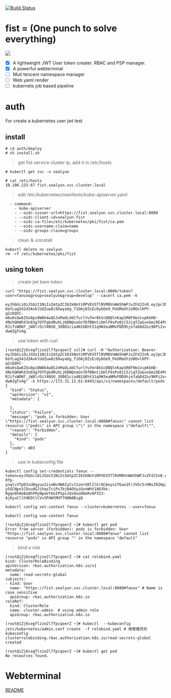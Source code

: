 [![Build Status](https://cloud.drone.io/api/badges/fanux/fist/status.svg)](https://cloud.drone.io/fanux/fist)

# fist = (One punch to solve everything)
![](./fist.png)

- [x] A lightweight JWT User token creater. RBAC and PSP manager.
- [x] A powerful webterminal
- [ ] Muti tencent namespace manager
- [ ] Web yaml render
- [ ] kubernets job based pipeline

# auth
For create a kubernetes user jwt test

## install
```
# cd auth/deploy
# sh install.sh
```

> get fist service cluster ip, add it in /etc/hosts

```
# kubectl get svc -n sealyun

# cat /etc/hosts
10.106.233.67 fist.sealyun.svc.cluster.local
```

> edit /etc/kubernetes/manifests/kube-apiserver.yaml

```
  - command:
    - kube-apiserver
    - --oidc-issuer-url=https://fist.sealyun.svc.cluster.local:8080
    - --oidc-client-id=sealyun-fist
    - --oidc-ca-file=/etc/kubernetes/pki/fist/ca.pem
    - --oidc-username-claim=name
    - --oidc-groups-claim=groups
```

> clean & uninstall

```
kubectl delete ns sealyun
rm -rf /etc/kubernetes/pki/fist
```

## using token

> create jwt bare token

```
curl "https://fist.sealyun.svc.cluster.local:8080/token?user=fanux&group=sealyun&group=develop" --cacert ca.pem -k

eyJhbGciOiJSUzI1NiIsImtpZCI6IkNnYzRPVEV5TlRVM0VnWm5hWFJvZFdJIn0.eyJpc3MiOiJodHRwczovL2RleC5leGFtcGxlLmNvbTo4MDgwIiwic3ViIjoiQ2djNE9URXlOVFUzRWdabmFYUm9kV0kiLCJhdWQiOiJleGFtcGxlLWFwcCIsImV4cCI6MTU1MTA5NzkwNiwiaWF0IjoxNTUwNzM3OTA2LCJlbWFpbCI6ImZodGpvYkBob3RtYWlsLmNvbSIsImVtYWlsX3ZlcmlmaWVkIjp0cnVlLCJncm91cHMiOlsiZGV2Il0sIm5hbWUiOiJmYW51eCJ9.ZqKn461UW0aGtyjyqu2Dc5tiUzC-6eYLag542d3AvklUdZuw8i9XwyaUg_f1OAj0ZsEcOybOe9_PeGMaUYzU0OvlKPY-q2zbQVC-m6u6sQw6ZXx8pi0W8k4wQSJnMaOLddCfurlYufmr8kScDBQlnKapSR0F9mJzvpKkHD-XNshQKWhX3n03g7OfFgb4RuhLjKDNQnoGn7DfBNntibHlF9sPo0jC5JjqTZaGvoGmiRE4PAXwxA-RJifsWDNf_jW8lrDiY4NSO_3O081cia4N1GKht51q9W3eaNMvFDD9hje7abDdZoz9KPi2vc3zvgH7cNv0ExVHKaA0-dwAZgTx4g
```

> use token with curl

```
[root@iZj6cegflzze2l7fpcqoerZ ssl]# curl -H "Authorization: Bearer eyJhbGciOiJSUzI1NiIsImtpZCI6IkNnYzRPVEV5TlRVM0VnWm5hWFJvZFdJIn0.eyJpc3MiOiJodHRwczovL2RleC5leGFtcGxlLmNvbTo4MDgwIiwic3ViIjoiQ2djNE9URXlOVFUzRWdabmFYUm9kV0kiLCJhdWQiOiJleGFtcGxlLWFwcCIsImV4cCI6MTU1MTA5NzkwNiwiaWF0IjoxNTUwNzM3OTA2LCJlbWFpbCI6ImZodGpvYkBob3RtYWlsLmNvbSIsImVtYWlsX3ZlcmlmaWVkIjp0cnVlLCJncm91cHMiOlsiZGV2Il0sIm5hbWUiOiJmYW51eCJ9.ZqKn461UW0aGtyjyqu2Dc5tiUzC-6eYLag542d3AvklUdZuw8i9XwyaUg_f1OAj0ZsEcOybOe9_PeGMaUYzU0OvlKPY-q2zbQVC-m6u6sQw6ZXx8pi0W8k4wQSJnMaOLddCfurlYufmr8kScDBQlnKapSR0F9mJzvpKkHD-XNshQKWhX3n03g7OfFgb4RuhLjKDNQnoGn7DfBNntibHlF9sPo0jC5JjqTZaGvoGmiRE4PAXwxA-RJifsWDNf_jW8lrDiY4NSO_3O081cia4N1GKht51q9W3eaNMvFDD9hje7abDdZoz9KPi2vc3zvgH7cNv0ExVHKaA0-dwAZgTx4g" -k https://172.31.12.61:6443/api/v1/namespaces/default/pods
{
  "kind": "Status",
  "apiVersion": "v1",
  "metadata": {

  },
  "status": "Failure",
  "message": "pods is forbidden: User \"https://fist.sealyun.svc.cluster.local:8080#fanux\" cannot list resource \"pods\" in API group \"\" in the namespace \"default\"",
  "reason": "Forbidden",
  "details": {
    "kind": "pods"
  },
  "code": 403
}
```

> use in kubeconfig file

```
kubectl config set-credentials fanux --token=eyJhbGciOiJSUzI1NiIsImtpZCI6IkNnYzRPVEV5TlRVM0VnWm5hWFJvZFdJIn0.eyJpc3MiOiJodHRwczovL2RleC5leGFtcGxlLmNvbTo4MDgwIiwic3ViIjoiQ2djNE9URXlOVFUzRWdabmFYUm9kV0kiLCJhdWQiOiJleGFtcGxlLWFwcCIsImV4cCI6MTU1MTEwMDI5MywiaWF0IjoxNTUwNzQwMjkzLCJlbWFpbCI6ImZodGpvYkBob3RtYWlsLmNvbSIsImVtYWlsX3ZlcmlmaWVkIjp0cnVlLCJncm91cHMiOlsiZGV2Il0sIm5hbWUiOiJmYW51eCJ9.OAK4oIYqJszm1EACYW2neXTo738RW9kXFOIN5bOT4Z2CeKAvYqyOVKCWZf04xX45jwT78mATR3uas2YvRooDXlvxaD3K43ls4KBSG-Ofp-ynqlcVTpD3sUDqyux2iieNv4N6IyCv11smrU0lIlkrQC6oyxzTGae1FrJVGc5rHNsIRZHp2WrQvw83uLn_elHgUfSlsOq0cPtVONaAQWMAMi2DX-y5GCNpn1CDvudGJihqsTciPx7bj0AOXyiOznWhV186Ybk-Rgqn8h0eBaQhFMyNpwVt6oIP5pvJQs0uoODeRv6P3I3-AjKyuCllh9KDtlCVvSP4WtMUTfHQN4BigQ

kubectl config set-context fanux --cluster=kubernetes --user=fanux

kubectl config use-context fanux
```

```
[root@iZj6cegflzze2l7fpcqoerZ ~]# kubectl get pod
Error from server (Forbidden): pods is forbidden: User "https://fist.sealyun.svc.cluster.local:8080#fanux" cannot list resource "pods" in API group "" in the namespace "default"
```

> bind a role

```
[root@iZj6cegflzze2l7fpcqoerZ ~]# cat rolebind.yaml
kind: ClusterRoleBinding
apiVersion: rbac.authorization.k8s.io/v1
metadata:
  name: read-secrets-global
subjects:
- kind: User
  name: "https://fist.sealyun.svc.cluster.local:8080#fanux" # Name is case sensitive
  apiGroup: rbac.authorization.k8s.io
roleRef:
  kind: ClusterRole
  name: cluster-admin  # using admin role
  apiGroup: rbac.authorization.k8s.io
```
```
[root@iZj6cegflzze2l7fpcqoerZ ~]# kubectl  --kubeconfig /etc/kubernetes/admin.conf create  -f rolebind.yaml # 用管理员的kubeconfig
clusterrolebinding.rbac.authorization.k8s.io/read-secrets-global created

[root@iZj6cegflzze2l7fpcqoerZ ~]# kubectl get pod 
No resources found.
```

# Webterminal
[README](./terminal/README.md)
